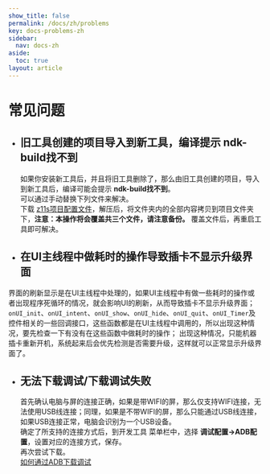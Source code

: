 ```yaml
---
show_title: false
permalink: /docs/zh/problems
key: docs-problems-zh
sidebar:
  nav: docs-zh
aside:
  toc: true
layout: article
---
```


# 常见问题
* ## 旧工具创建的项目导入到新工具，编译提示 **ndk-build找不到**  
  如果你安装新工具后，并且将旧工具删除了，那么由旧工具创建的项目，导入到新工具后，编译可能会提示 **ndk-build找不到**。  
  可以通过手动替换下列文件来解决。  
  下载 [z11s项目配置文件](assets/z11sproject-configuration.zip)，解压后，将文件夹内的全部内容拷贝到项目文件夹下，**注意：本操作将会覆盖共三个文件，请注意备份。**
  覆盖文件后，再重启工具即可解决。
  
* ## 在UI主线程中做耗时的操作导致插卡不显示升级界面
界面的刷新显示是在UI主线程中处理的，如果UI主线程中有做一些耗时的操作或者出现程序死循环的情况，就会影响UI的刷新，从而导致插卡不显示升级界面；
`onUI_init`、`onUI_intent`、`onUI_show`、`onUI_hide`、`onUI_quit`、`onUI_Timer`及控件相关的一些回调接口，这些函数都是在UI主线程中调用的，所以出现这种情况，要先检查一下有没有在这些函数中做耗时的操作；
出现这种情况，只能机器插卡重新开机，系统起来后会优先检测是否需要升级，这样就可以正常显示升级界面了。

* ## 无法下载调试/下载调试失败
  首先确认电脑与屏的连接正确，如果是带WIFI的屏，那么仅支持WIFI连接，无法使用USB线连接；同理，如果是不带WIFI的屏，那么只能通过USB线连接，如果USB连接正常，电脑会识别为一个USB设备。  
  确定了所支持的连接方式后，到开发工具 菜单栏中，选择  **调试配置->ADB配置**，设置对应的连接方式，保存。  
  再次尝试下载。   
  [如何通过ADB下载调试](adb_debug)
  